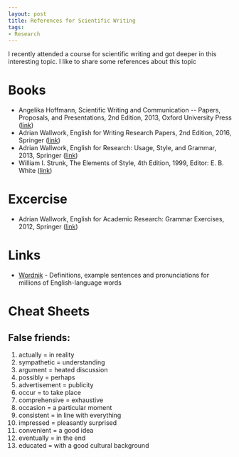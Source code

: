 ```yaml
---
layout: post
title: References for Scientific Writing
tags:
- Research
---
```

I recently attended a course for scientific writing and  got deeper in this interesting topic. I like to share some references about this topic

# Books
* Angelika Hoffmann, Scientific Writing and Communication -- Papers, Proposals, and Presentations, 2nd Edition, 2013, Oxford  University Press ([link](https://global.oup.com/ushe/product/scientific-writing-and-communication-9780199947560?cc=de&lang=en&))
* Adrian Wallwork, English for Writing Research Papers, 2nd Edition, 2016, Springer ([link](http://www.springer.com/gp/book/9783319260921))
* Adrian Wallwork, English for Research: Usage, Style, and Grammar, 2013, Springer ([link](http://www.springer.com/gp/book/9781461415923))
* William I. Strunk, The Elements of Style, 4th Edition, 1999, Editor: E. B. White ([link](https://en.wikipedia.org/wiki/The_Elements_of_Style))

# Excercise
* Adrian Wallwork, English for Academic Research: Grammar Exercises, 2012, Springer ([link](http://www.springer.com/us/book/9781461442882))

# Links
* [Wordnik](https://www.wordnik.com/) - Definitions, example sentences and pronunciations for millions of English-language words

# Cheat Sheets

## False friends:

1. actually = in reality
1. sympathetic = understanding
1. argument = heated discussion
1. possibly = perhaps
1. advertisement = publicity
1. occur = to take place
1. comprehensive = exhaustive
1. occasion = a particular moment
1. consistent = in line with everything
1. impressed = pleasantly surprised
1. convenient = a good idea
1. eventually = in the end
1. educated = with a good cultural background
